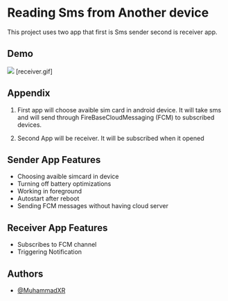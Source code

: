
# Reading Sms from Another device

This project uses two app that first is Sms sender 
second is receiver app.



## Demo
![]([Sms_Reader/sender.gif](https://github.com/MuhammadXr/Sms_Reader/blob/master/sender.gif))
[receiver.gif]
## Appendix

1. First app will choose avaible sim card in android device. It will take sms and will send through FireBaseCloudMessaging (FCM) to subscribed devices.

2. Second App will be receiver. It will be subscribed when it opened


## Sender App Features

- Choosing avaible simcard in device
- Turning off battery optimizations
- Working in foreground
- Autostart after reboot
- Sending FCM messages without having cloud server

## Receiver App Features

- Subscribes to FCM channel
- Triggering Notification
## Authors

- [@MuhammadXR](https://github.com/MuhammadXr)

